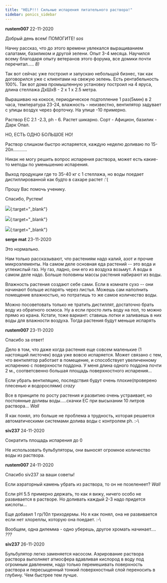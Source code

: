```yaml
---
title: "HELP!!! Сильные испарения питательного раствора!"
sidebar: ponics_sidebar
---
```


**rustem007** 22-11-2020

Добрый день всем! ПОМОГИТЕ! *sos*

Начну рассказ, что до этого времени увлекался выращиванием салатами, базиликом и другой зелени. Опыт 3-4 месяца. Научился всему благодаря опыту ветеранов этого форума, все домики почти перечитал..... *8)*

Так вот сейчас уже построил и запускаю небольщой бизнес, так как договорился уже с клиентами на свежую зелень. Есть рентабельность 100%. Так вот дома промышленную установку построил на 4 яруса, длина стеллажа ДхШхВ - 2 х 1 х 2.5 метра.

Вырашиваю на кокосе, периодическое подтопление 1 раз(5мин) в 2 часа, температура 23-24, влажность - неизвестно, вентилятор задувает с улицы воздух через форточку. На улице -10 примерно. 

Раствор EC 2.1 -2.3, ph - 6. Растет шикарно. Сорт - Афицион, базилик - Дарк Опал.

НО, ЕСТЬ ОДНО БОЛЬШОЕ НО! 

Раствор слишком быстро испаряется, каждую неделю доливаю по 15-20л...........

Никак не могу решить вопрос испарения раствора, может есть какие-то методы по уменьшению испарения. 

Выход продукции где то 35-40 кг с 1 стеллажа, но воды поедает дистиллированной как будто в сахаре растет :&#039;(

Прошу Вас помочь ученику.

Спасибо, Рустем!

[![](/attachimages/20763_378FDF7B-B7D0-4EAF-B5CB-AAC9EB1FABE5.jpeg)](https://t.me/ponics_ru_files/19965){:target="_blank"}

[![](/attachimages/20765_445E8A17-1EB3-4A9F-ACE9-E8ACD0640B82.jpeg)](https://t.me/ponics_ru_files/19966){:target="_blank"}

[![](/attachimages/20767_AEAF3CBD-4F8D-40B5-8E6A-5E63E6E0573B.jpeg)](https://t.me/ponics_ru_files/19967){:target="_blank"}

**serge mat** 23-11-2020

Это нормально.

Нам только рассказывают, что растениям надо калий, азот и прочие микроэлементы. На самом деле основная еда растений -- это вода и углекислый газ. Ну газ, ладно, они его из воздуха возьмут. А воды в самом деле надо. Больше половины массы растения набирают из воды. 

Влажность растения создают себе сами. Если в комнате сухо -- они начинают больше испарять через листья. Можешь сам наполнить помещение влажностью, но потратишь то же самое количество воды.

Можно посоветовать только не тратить дистиллят, достаточно брать воду из обратного осмоса. Ну а если просто лить воду на пол, то можно прямо из крана. Кстати, тоже вариант: ставишь лотки и заливаешь в них воды для влажности воздуха. Тогда растения будут меньше испарять


**rustem007** 23-11-2020

Спасибо за ответ! 

Дело в том, что даже когда растения еще совсем маленькие (1 настоящий листочек) вода уже вовсю испаряется. Может связано с тем, что вентилятор работает в помещение, и способствует увеличенному испарению с поверхности поддона. У меня длина одного поддона почти 2 м., соответсвенно большая площадь поверхностного испарения...

Если убрать вентиляцию, последствия будут очень плохие(проверено плесенью и водорослями) *crazy*

Все в принципе по росту растения и развитию очень устраивает, но постоянные доливы воды.....скачки ЕС при высыхании 10 литров раствора... *Wall*

Я как понял, это больше не проблема а трудность, которая решается автоматическими системами долива воды с контролем ph. :-\


**siv237** 24-11-2020

Сократить площадь испарения до 0

Не использовать бульбуляторы, они выносят огромное количество воды из раствора.


**rustem007** 24-11-2020

Спасибо siv237 за ваши советы! 

Если аэраторный камень убрать из раствора, то он не позеленеет? *Wall*

Если pH 5.5 примерно держать, то как я вижу, ничего особо не развивается в растворе. Но доливать каждый 2-3 надо придется кислоты...

Еще добавил 1 гр/10л триходермы. Но я как понял, она не развивается если нет хлореллы, которую она поедает. :-\

Вообщем, одна дилемма - одно уберешь, другое хромать начинает.... *???*


**siv237** 26-11-2020

Бульбулятор легко заменяется насосом. Аэрирование раствора раствора выполняет атмосфера вдавливая кислород в воду под огромным давлением, надо только перемешивать поверхность раствора и пересыщенный тонкий поверхностный слой переносить в глубину. Чем быстрее тем лучше.


